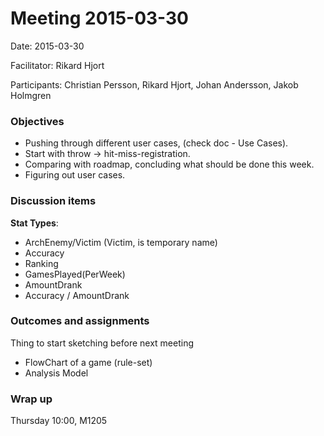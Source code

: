 # Meeting 2015-03-30

Date: 2015-03-30

Facilitator: Rikard Hjort

Participants: Christian Persson, Rikard Hjort, Johan Andersson, Jakob Holmgren

### Objectives
* Pushing through different user cases, (check doc - Use Cases).
* Start with throw → hit-miss-registration.
* Comparing with roadmap, concluding what should be done this week.
* Figuring out user cases.

### Discussion items
**Stat Types**:
* ArchEnemy/Victim (Victim, is temporary name)
* Accuracy
* Ranking
* GamesPlayed(PerWeek)
* AmountDrank
* Accuracy / AmountDrank

### Outcomes and assignments
Thing to start sketching before next meeting
* FlowChart of a game (rule-set)
* Analysis Model

### Wrap up
Thursday 10:00, M1205
